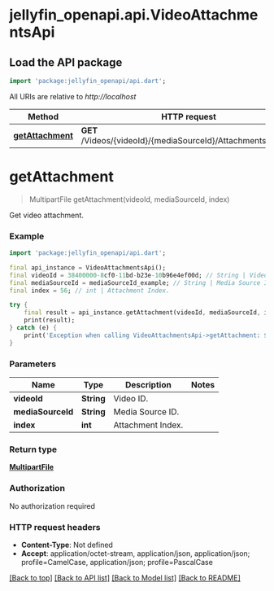 # jellyfin_openapi.api.VideoAttachmentsApi

## Load the API package
```dart
import 'package:jellyfin_openapi/api.dart';
```

All URIs are relative to *http://localhost*

Method | HTTP request | Description
------------- | ------------- | -------------
[**getAttachment**](VideoAttachmentsApi.md#getattachment) | **GET** /Videos/{videoId}/{mediaSourceId}/Attachments/{index} | Get video attachment.


# **getAttachment**
> MultipartFile getAttachment(videoId, mediaSourceId, index)

Get video attachment.

### Example
```dart
import 'package:jellyfin_openapi/api.dart';

final api_instance = VideoAttachmentsApi();
final videoId = 38400000-8cf0-11bd-b23e-10b96e4ef00d; // String | Video ID.
final mediaSourceId = mediaSourceId_example; // String | Media Source ID.
final index = 56; // int | Attachment Index.

try {
    final result = api_instance.getAttachment(videoId, mediaSourceId, index);
    print(result);
} catch (e) {
    print('Exception when calling VideoAttachmentsApi->getAttachment: $e\n');
}
```

### Parameters

Name | Type | Description  | Notes
------------- | ------------- | ------------- | -------------
 **videoId** | **String**| Video ID. | 
 **mediaSourceId** | **String**| Media Source ID. | 
 **index** | **int**| Attachment Index. | 

### Return type

[**MultipartFile**](MultipartFile.md)

### Authorization

No authorization required

### HTTP request headers

 - **Content-Type**: Not defined
 - **Accept**: application/octet-stream, application/json, application/json; profile=CamelCase, application/json; profile=PascalCase

[[Back to top]](#) [[Back to API list]](../README.md#documentation-for-api-endpoints) [[Back to Model list]](../README.md#documentation-for-models) [[Back to README]](../README.md)

